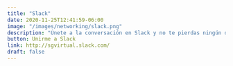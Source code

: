 ```yaml
---
title: "Slack"
date: 2020-11-25T12:41:59-06:00
image: "/images/networking/slack.png"
description: "Únete a la conversación en Slack y no te pierdas ningún detalle."
button: Unirme a Slack  
link: http://sgvirtual.slack.com/
draft: false
---
```


